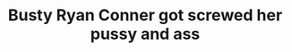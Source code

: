 ---
layout: post
title: Busty Ryan Conner got screwed her pussy and ass
duration: '05:09'
view: 155
rate: 2
video: 'http://fantasti.cc/embed/445573/'
category: 
 - black
 - blonde
 - busty
 - curvy
 - milf
 - rough
tags: 
 - big-black-cock
priority: 0.9
changefreq: daily
---